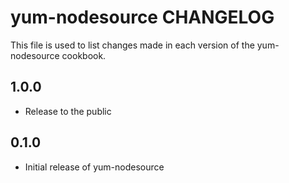 yum-nodesource CHANGELOG
========================

This file is used to list changes made in each version of the yum-nodesource cookbook.

1.0.0
-----
- Release to the public

0.1.0
-----
- Initial release of yum-nodesource
